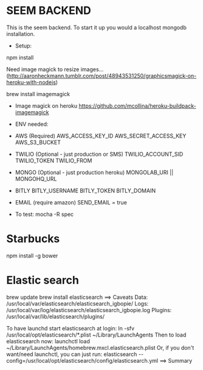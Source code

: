 
SEEM BACKEND
================
 
This is the seem backend. To start it up you would a localhost mongodb installation.

* Setup:

npm install

Need image magick to resize images... (http://aaronheckmann.tumblr.com/post/48943531250/graphicsmagick-on-heroku-with-nodejs)

brew install imagemagick


* Image magick on heroku
https://github.com/mcollina/heroku-buildpack-imagemagick

* ENV needed:
 - AWS (Required)
 AWS_ACCESS_KEY_ID
 AWS_SECRET_ACCESS_KEY
 AWS_S3_BUCKET

 - TWILIO (Optional - just production or SMS)
 TWILIO_ACCOUNT_SID
 TWILIO_TOKEN
 TWILIO_FROM

 - MONGO (Optional - just production heroku)
  MONGOLAB_URI || MONGOHQ_URL

 - BITLY
 BITLY_USERNAME
 BITLY_TOKEN
 BITLY_DOMAIN

 - EMAIL (require amazon)
 SEND_EMAIL = true


* To test:
mocha -R spec

# Starbucks
npm install -g bower

# Elastic search
brew update
brew install elasticsearch
==> Caveats
Data:    /usr/local/var/elasticsearch/elasticsearch_igbopie/
Logs:    /usr/local/var/log/elasticsearch/elasticsearch_igbopie.log
Plugins: /usr/local/var/lib/elasticsearch/plugins/

To have launchd start elasticsearch at login:
    ln -sfv /usr/local/opt/elasticsearch/*.plist ~/Library/LaunchAgents
Then to load elasticsearch now:
    launchctl load ~/Library/LaunchAgents/homebrew.mxcl.elasticsearch.plist
Or, if you don't want/need launchctl, you can just run:
    elasticsearch --config=/usr/local/opt/elasticsearch/config/elasticsearch.yml
==> Summary


